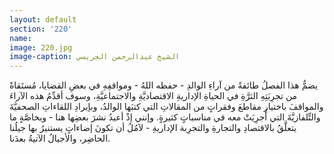 ```yaml
---
layout: default
section: '220'
name:
image: 220.jpg
image-caption: الشيخ عبدالرحمن الجريسي
---
```


يضمُّ هذا الفصلُ طائفةً من آراءِ الوالدِ - حفظه اللهُ - ومواقفِهِ في بعضِ القضايا، مُستَقاةً من تجرِبَتِهِ الثرَّةِ في الحياةِ الإداريةِ الاقتصاديَّةِ والاجتماعيَّةِ، وسوف أقدِّمُ هذه الآراءَ والمواقفَ باختيارِ مقاطعَ وفقراتٍ من المقالاتِ التي كتبَها الوالدُ، وبإيرادِ اللقاءاتِ الصحفيَّةَ والتِّلفازيَّةَ التي أُجرِيَتْ معه في مناسباتٍ كثيرةٍ. وإنني إذْ أعيدُ نشرَ بعضِها هنا - وبخاصَّةٍ ما يتعلَّقُ بالاقتصادِ والتجارةِ والتجرِبة الإداريةِ - لآمُلُ أن تكونَ إضاءاتٍ يستنيرُ بها جيلُنا الحاضِر، والأجيالُ الآتيةُ بعدَنا.

